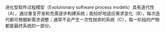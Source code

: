 进化型软件过程模型（Evolutionary software process models）具有迭代性（A），通过重复开发和完善逐步构建系统；能较好地适应需求变化（B），每次迭代都可根据新需求调整；通常不会产生一次性抛弃的系统（C），每一阶段的产物都是最终系统的一部分。